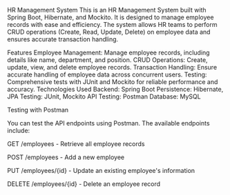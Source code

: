 HR Management System
This is an HR Management System built with Spring Boot, Hibernate, and Mockito. It is designed to manage employee records with ease and efficiency. The system allows HR teams to perform CRUD operations (Create, Read, Update, Delete) on employee data and ensures accurate transaction handling.

Features
Employee Management: Manage employee records, including details like name, department, and position.
CRUD Operations: Create, update, view, and delete employee records.
Transaction Handling: Ensure accurate handling of employee data across concurrent users.
Testing: Comprehensive tests with JUnit and Mockito for reliable performance and accuracy.
Technologies Used
Backend: Spring Boot
Persistence: Hibernate, JPA
Testing: JUnit, Mockito
API Testing: Postman
Database: MySQL


Testing with Postman

You can test the API endpoints using Postman. The available endpoints include:

GET /employees - Retrieve all employee records

POST /employees - Add a new employee

PUT /employees/{id} - Update an existing employee's information

DELETE /employees/{id} - Delete an employee record

